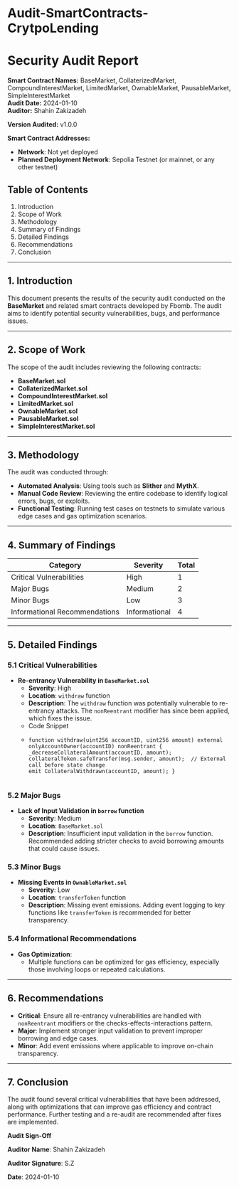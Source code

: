 # Audit-SmartContracts-CrytpoLending
# Security Audit Report
**Smart Contract Names:** BaseMarket, CollaterizedMarket, CompoundInterestMarket, LimitedMarket, OwnableMarket, PausableMarket, SimpleInterestMarket  
**Audit Date:** 2024-01-10  
**Auditor:** Shahin Zakizadeh

**Version Audited:** v1.0.0

**Smart Contract Addresses:** 
- **Network**: Not yet deployed  
- **Planned Deployment Network**: Sepolia Testnet (or mainnet, or any other testnet)

## Table of Contents
1. Introduction  
2. Scope of Work  
3. Methodology  
4. Summary of Findings  
5. Detailed Findings  
6. Recommendations  
7. Conclusion  

---

## 1. Introduction
This document presents the results of the security audit conducted on the **BaseMarket** and related smart contracts developed by Fbomb. The audit aims to identify potential security vulnerabilities, bugs, and performance issues.

---

## 2. Scope of Work
The scope of the audit includes reviewing the following contracts:
- **BaseMarket.sol**
- **CollaterizedMarket.sol**
- **CompoundInterestMarket.sol**
- **LimitedMarket.sol**
- **OwnableMarket.sol**
- **PausableMarket.sol**
- **SimpleInterestMarket.sol**

---

## 3. Methodology
The audit was conducted through:
- **Automated Analysis**: Using tools such as **Slither** and **MythX**.
- **Manual Code Review**: Reviewing the entire codebase to identify logical errors, bugs, or exploits.
- **Functional Testing**: Running test cases on testnets to simulate various edge cases and gas optimization scenarios.

---

## 4. Summary of Findings

| Category                     | Severity     | Total |
|-------------------------------|--------------|-------|
| Critical Vulnerabilities       | High         | 1     |
| Major Bugs                    | Medium       | 2     |
| Minor Bugs                    | Low          | 3     |
| Informational Recommendations  | Informational| 4     |

---

## 5. Detailed Findings

### 5.1 Critical Vulnerabilities

- **Re-entrancy Vulnerability in `BaseMarket.sol`**
  - **Severity**: High
  - **Location**: `withdraw` function
  - **Description**: The `withdraw` function was potentially vulnerable to re-entrancy attacks. The `nonReentrant` modifier has since been applied, which fixes the issue.
  - Code Snippet
  - ```
    function withdraw(uint256 accountID, uint256 amount) external onlyAccountOwner(accountID) nonReentrant {
    _decreaseCollateralAmount(accountID, amount);
    collateralToken.safeTransfer(msg.sender, amount);  // External call before state change
    emit CollateralWithdrawn(accountID, amount); }


### 5.2 Major Bugs

- **Lack of Input Validation in `borrow` function**
  - **Severity**: Medium
  - **Location**: `BaseMarket.sol`
  - **Description**: Insufficient input validation in the `borrow` function. Recommended adding stricter checks to avoid borrowing amounts that could cause issues.

### 5.3 Minor Bugs

- **Missing Events in `OwnableMarket.sol`**
  - **Severity**: Low
  - **Location**: `transferToken` function
  - **Description**: Missing event emissions. Adding event logging to key functions like `transferToken` is recommended for better transparency.

### 5.4 Informational Recommendations

- **Gas Optimization**:  
  - Multiple functions can be optimized for gas efficiency, especially those involving loops or repeated calculations.

---

## 6. Recommendations
- **Critical**: Ensure all re-entrancy vulnerabilities are handled with `nonReentrant` modifiers or the checks-effects-interactions pattern.
- **Major**: Implement stronger input validation to prevent improper borrowing and edge cases.
- **Minor**: Add event emissions where applicable to improve on-chain transparency.

---

## 7. Conclusion
The audit found several critical vulnerabilities that have been addressed, along with optimizations that can improve gas efficiency and contract performance. Further testing and a re-audit are recommended after fixes are implemented.

**Audit Sign-Off**

**Auditor Name**: Shahin Zakizadeh

**Auditor Signature**: S.Z

**Date**: 2024-01-10
